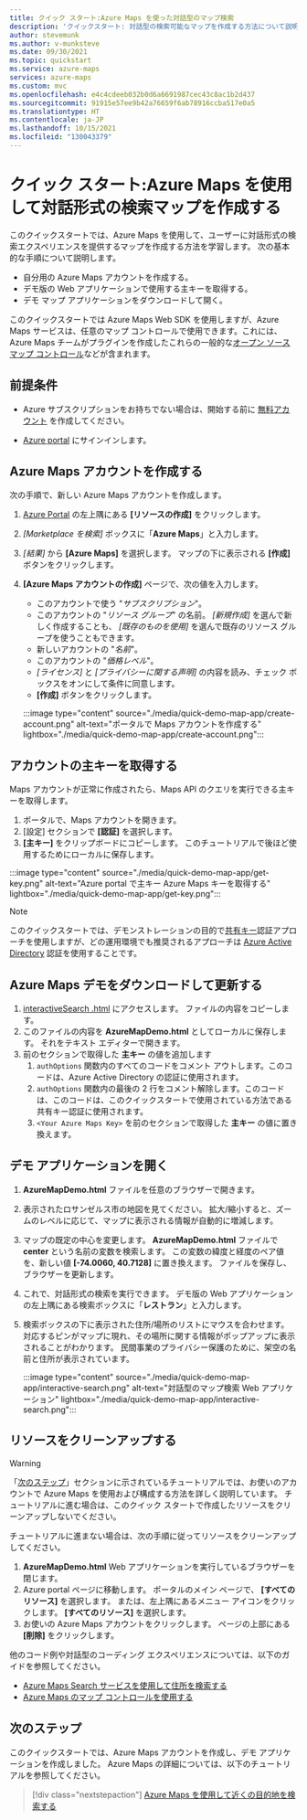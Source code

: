 ```yaml
---
title: クイック スタート:Azure Maps を使った対話型のマップ検索
description: 'クイックスタート: 対話型の検索可能なマップを作成する方法について説明します。 Azure Maps アカウントを作成して主キーを取得し、Web SDK を使用してマップ アプリケーションを設定する方法をご覧ください'
author: stevemunk
ms.author: v-munksteve
ms.date: 09/30/2021
ms.topic: quickstart
ms.service: azure-maps
services: azure-maps
ms.custom: mvc
ms.openlocfilehash: e4c4cdeeb032b0d6a6691987cec43c8ac1b2d437
ms.sourcegitcommit: 91915e57ee9b42a76659f6ab78916ccba517e0a5
ms.translationtype: HT
ms.contentlocale: ja-JP
ms.lasthandoff: 10/15/2021
ms.locfileid: "130043379"
---
```

# <a name="quickstart-create-an-interactive-search-map-with-azure-maps"></a>クイック スタート:Azure Maps を使用して対話形式の検索マップを作成する

このクイックスタートでは、Azure Maps を使用して、ユーザーに対話形式の検索エクスペリエンスを提供するマップを作成する方法を学習します。 次の基本的な手順について説明します。

* 自分用の Azure Maps アカウントを作成する。
* デモ版の Web アプリケーションで使用する主キーを取得する。
* デモ マップ アプリケーションをダウンロードして開く。

このクイックスタートでは Azure Maps Web SDK を使用しますが、Azure Maps サービスは、任意のマップ コントロールで使用できます。これには、Azure Maps チームがプラグインを作成したこれらの一般的な[オープン ソース マップ コントロール](open-source-projects.md#third-part-map-control-plugins)などが含まれます。

## <a name="prerequisites"></a>前提条件

* Azure サブスクリプションをお持ちでない場合は、開始する前に [無料アカウント](https://azure.microsoft.com/free/?WT.mc_id=A261C142F) を作成してください。

* [Azure portal](https://portal.azure.com) にサインインします。

<a id="createaccount"></a>

## <a name="create-an-azure-maps-account"></a>Azure Maps アカウントを作成する

次の手順で、新しい Azure Maps アカウントを作成します。

1. [Azure Portal](https://portal.azure.com) の左上隅にある **[リソースの作成]** をクリックします。
2. *[Marketplace を検索]* ボックスに「**Azure Maps**」と入力します。
3. *[結果]* から **[Azure Maps]** を選択します。 マップの下に表示される **[作成]** ボタンをクリックします。
4. **[Azure Maps アカウントの作成]** ページで、次の値を入力します。
    * このアカウントで使う "*サブスクリプション*"。
    * このアカウントの "*リソース グループ*" の名前。 *[新規作成]* を選んで新しく作成することも、 *[既存のものを使用]* を選んで既存のリソース グループを使うこともできます。
    * 新しいアカウントの "*名前*"。
    * このアカウントの "*価格レベル*"。
    * *[ライセンス]* と *[プライバシーに関する声明]* の内容を読み、チェック ボックスをオンにして条件に同意します。
    * **[作成]** ボタンをクリックします。

    :::image type="content" source="./media/quick-demo-map-app/create-account.png" alt-text="ポータルで Maps アカウントを作成する" lightbox="./media/quick-demo-map-app/create-account.png":::

<a id="getkey"></a>

## <a name="get-the-primary-key-for-your-account"></a>アカウントの主キーを取得する

Maps アカウントが正常に作成されたら、Maps API のクエリを実行できる主キーを取得します。

1. ポータルで、Maps アカウントを開きます。
2. [設定] セクションで **[認証]** を選択します。
3. **[主キー]** をクリップボードにコピーします。 このチュートリアルで後ほど使用するためにローカルに保存します。

:::image type="content" source="./media/quick-demo-map-app/get-key.png" alt-text="Azure portal で主キー Azure Maps キーを取得する" lightbox="./media/quick-demo-map-app/get-key.png":::

>[!NOTE]
> このクイックスタートでは、デモンストレーションの目的で[共有キー](azure-maps-authentication.md#shared-key-authentication)認証アプローチを使用しますが、どの運用環境でも推奨されるアプローチは [Azure Active Directory](azure-maps-authentication.md#azure-ad-authentication) 認証を使用することです。

## <a name="download-and-update-the-azure-maps-demo"></a>Azure Maps デモをダウンロードして更新する

1. [interactiveSearch .html](https://github.com/Azure-Samples/AzureMapsCodeSamples/blob/master/AzureMapsCodeSamples/Tutorials/interactiveSearch.html) にアクセスします。 ファイルの内容をコピーします。
2. このファイルの内容を **AzureMapDemo.html** としてローカルに保存します。 それをテキスト エディターで開きます。
3. 前のセクションで取得した **主キー** の値を追加します
    1. `authOptions` 関数内のすべてのコードをコメント アウトします。このコードは、Azure Active Directory の認証に使用されます。
    1. `authOptions` 関数内の最後の 2 行をコメント解除します。このコードは、このコードは、このクイックスタートで使用されている方法である共有キー認証に使用されます。
    1. `<Your Azure Maps Key>` を前のセクションで取得した **主キー** の値に置き換えます。

## <a name="open-the-demo-application"></a>デモ アプリケーションを開く

1. **AzureMapDemo.html** ファイルを任意のブラウザーで開きます。
2. 表示されたロサンゼルス市の地図を見てください。 拡大/縮小すると、ズームのレベルに応じて、マップに表示される情報が自動的に増減します。
3. マップの既定の中心を変更します。 **AzureMapDemo.html** ファイルで **center** という名前の変数を検索します。 この変数の緯度と経度のペア値を、新しい値 **[-74.0060, 40.7128]** に置き換えます。 ファイルを保存し、ブラウザーを更新します。
4. これで、対話形式の検索を実行できます。 デモ版の Web アプリケーションの左上隅にある検索ボックスに「**レストラン**」と入力します。
5. 検索ボックスの下に表示された住所/場所のリストにマウスを合わせます。 対応するピンがマップに現れ、その場所に関する情報がポップアップに表示されることがわかります。 民間事業のプライバシー保護のために、架空の名前と住所が表示されています。

    :::image type="content" source="./media/quick-demo-map-app/interactive-search.png" alt-text="対話型のマップ検索 Web アプリケーション" lightbox="./media/quick-demo-map-app/interactive-search.png":::

## <a name="clean-up-resources"></a>リソースをクリーンアップする

>[!WARNING]
>「[次のステップ](#next-steps)」セクションに示されているチュートリアルでは、お使いのアカウントで Azure Maps を使用および構成する方法を詳しく説明しています。 チュートリアルに進む場合は、このクイック スタートで作成したリソースをクリーンアップしないでください。

チュートリアルに進まない場合は、次の手順に従ってリソースをクリーンアップしてください。

1. **AzureMapDemo.html** Web アプリケーションを実行しているブラウザーを閉じます。
2. Azure portal ページに移動します。 ポータルのメイン ページで、 **[すべてのリソース]** を選択します。 または、左上隅にあるメニュー アイコンをクリックします。 **[すべてのリソース]** を選択します。
3. お使いの Azure Maps アカウントをクリックします。 ページの上部にある **[削除]** をクリックします。

他のコード例や対話型のコーディング エクスペリエンスについては、以下のガイドを参照してください。

* [Azure Maps Search サービスを使用して住所を検索する](how-to-search-for-address.md)
* [Azure Maps のマップ コントロールを使用する](how-to-use-map-control.md)

## <a name="next-steps"></a>次のステップ

このクイックスタートでは、Azure Maps アカウントを作成し、デモ アプリケーションを作成しました。 Azure Maps の詳細については、以下のチュートリアルを参照してください。

> [!div class="nextstepaction"]
> [Azure Maps を使用して近くの目的地を検索する](tutorial-search-location.md)
